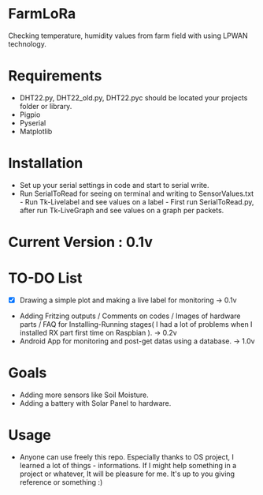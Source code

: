 # FarmLoRa
Checking temperature, humidity values from farm field with using LPWAN technology.

# Requirements
- DHT22.py, DHT22_old.py, DHT22.pyc should be located your projects folder or library.
- Pigpio
- Pyserial
- Matplotlib

# Installation
- Set up your serial settings in code and start to serial write.
- Run SerialToRead for seeing on terminal and writing to SensorValues.txt - Run Tk-Livelabel and see values on a label - First run SerialToRead.py, after run Tk-LiveGraph and see values on a graph per packets.

# Current Version : 0.1v

# TO-DO List
- [x] Drawing a simple plot and making a live label for monitoring -> 0.1v
- Adding Fritzing outputs / Comments on codes / Images of hardware parts / FAQ for Installing-Running stages( I had a lot of problems when I installed RX part first time on Raspbian ). -> 0.2v
- Android App for monitoring and post-get datas using a database. -> 1.0v

# Goals
- Adding more sensors like Soil Moisture.
- Adding a battery with Solar Panel to hardware.

# Usage
- Anyone can use freely this repo. Especially thanks to OS project, I learned a lot of things - informations. If I might help something in a project or whatever, It will be pleasure for me. It's up to you giving reference or something :)
